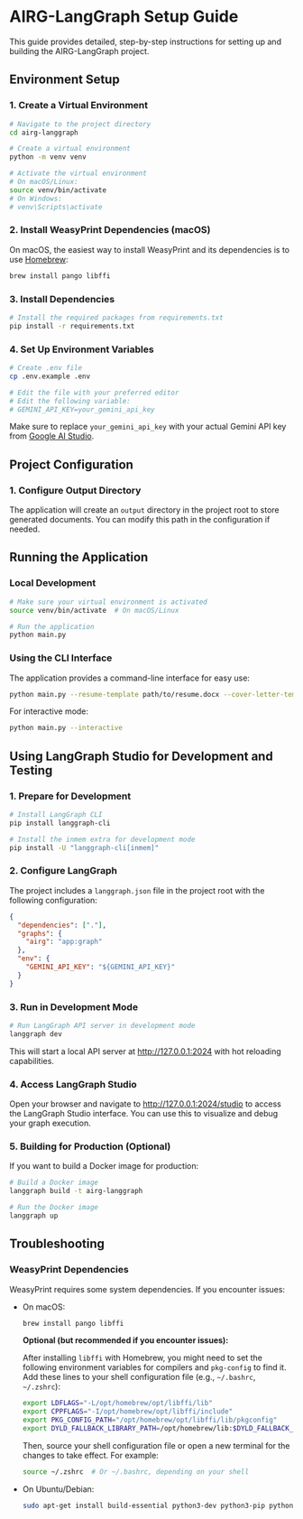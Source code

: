 # AIRG-LangGraph Setup Guide

This guide provides detailed, step-by-step instructions for setting up and building the AIRG-LangGraph project.

## Environment Setup

### 1. Create a Virtual Environment

```bash
# Navigate to the project directory
cd airg-langgraph

# Create a virtual environment
python -m venv venv

# Activate the virtual environment
# On macOS/Linux:
source venv/bin/activate
# On Windows:
# venv\Scripts\activate
```
### 2. Install WeasyPrint Dependencies (macOS)

On macOS, the easiest way to install WeasyPrint and its dependencies is to use [Homebrew](https://brew.sh/):

```bash
brew install pango libffi
```

### 3. Install Dependencies

```bash
# Install the required packages from requirements.txt
pip install -r requirements.txt
```

### 4. Set Up Environment Variables

```bash
# Create .env file
cp .env.example .env

# Edit the file with your preferred editor
# Edit the following variable:
# GEMINI_API_KEY=your_gemini_api_key
```

Make sure to replace `your_gemini_api_key` with your actual Gemini API key from [Google AI Studio](https://aistudio.google.com/app/apikey).

## Project Configuration

### 1. Configure Output Directory

The application will create an `output` directory in the project root to store generated documents. You can modify this path in the configuration if needed.

## Running the Application

### Local Development

```bash
# Make sure your virtual environment is activated
source venv/bin/activate  # On macOS/Linux

# Run the application
python main.py
```

### Using the CLI Interface

The application provides a command-line interface for easy use:

```bash
python main.py --resume-template path/to/resume.docx --cover-letter-template path/to/cover_letter.docx --job-title "Software Engineer" --company-name "Example Corp" --job-description "Job description text..." --company-overview "Company overview text..."
```

For interactive mode:

```bash
python main.py --interactive
```

## Using LangGraph Studio for Development and Testing

### 1. Prepare for Development

```bash
# Install LangGraph CLI
pip install langgraph-cli

# Install the inmem extra for development mode
pip install -U "langgraph-cli[inmem]"
```

### 2. Configure LangGraph

The project includes a `langgraph.json` file in the project root with the following configuration:

```json
{
  "dependencies": ["."],
  "graphs": {
    "airg": "app:graph"
  },
  "env": {
    "GEMINI_API_KEY": "${GEMINI_API_KEY}"
  }
}
```

### 3. Run in Development Mode

```bash
# Run LangGraph API server in development mode
langgraph dev
```

This will start a local API server at http://127.0.0.1:2024 with hot reloading capabilities.

### 4. Access LangGraph Studio

Open your browser and navigate to http://127.0.0.1:2024/studio to access the LangGraph Studio interface. You can use this to visualize and debug your graph execution.

### 5. Building for Production (Optional)

If you want to build a Docker image for production:

```bash
# Build a Docker image
langgraph build -t airg-langgraph

# Run the Docker image
langgraph up
```

## Troubleshooting

### WeasyPrint Dependencies

WeasyPrint requires some system dependencies. If you encounter issues:

- On macOS:
  ```bash
  brew install pango libffi
  ```
  
  **Optional (but recommended if you encounter issues):**
  
  After installing `libffi` with Homebrew, you might need to set the following environment variables for compilers and `pkg-config` to find it. Add these lines to your shell configuration file (e.g., `~/.bashrc`, `~/.zshrc`):
  
  ```bash
  export LDFLAGS="-L/opt/homebrew/opt/libffi/lib"
  export CPPFLAGS="-I/opt/homebrew/opt/libffi/include"
  export PKG_CONFIG_PATH="/opt/homebrew/opt/libffi/lib/pkgconfig"
  export DYLD_FALLBACK_LIBRARY_PATH=/opt/homebrew/lib:$DYLD_FALLBACK_LIBRARY_PATH
  ```
  
  Then, source your shell configuration file or open a new terminal for the changes to take effect. For example:
  
  ```bash
  source ~/.zshrc  # Or ~/.bashrc, depending on your shell
  ```

- On Ubuntu/Debian:
  ```bash
  sudo apt-get install build-essential python3-dev python3-pip python3-setuptools python3-wheel python3-cffi libcairo2 libpango-1.0-0 libpangocairo-1.0-0 libgdk-pixbuf2.0-0 libffi-dev shared-mime-info
  ```
